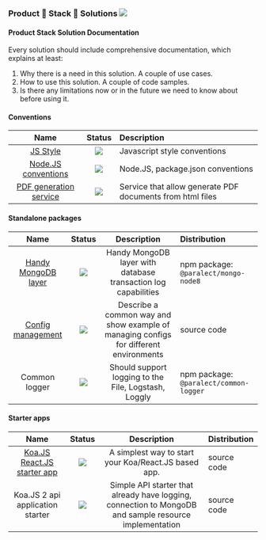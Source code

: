 ### Product 👋 Stack 👋 Solutions ![](https://img.shields.io/badge/status-solution-green.svg)

#### Product Stack Solution Documentation

Every solution should include comprehensive documentation, which explains at least:

1. Why there is a need in this solution. A couple of use cases.
2. How to use this solution. A couple of code samples.
3. Is there any limitations now or in the future we need to know about before using it.

#### Conventions

|Name|Status|Description|
|:--:|:----:|:----------|
|[JS Style](https://github.com/paralect/eslint-config)|![](https://img.shields.io/badge/status-solution-green.svg)|Javascript style conventions|
|[Node.JS conventions](./conventions/node-js/README.md)|![](https://img.shields.io/badge/status-solution-green.svg)|Node.JS, package.json conventions|
|[PDF generation service](./pdf-service/README.md)|![](https://img.shields.io/badge/status-solution-green.svg)|Service that allow generate PDF documents from html files|


#### Standalone packages

|Name|Status|Description |Distribution|
|:--:|:----:|:----------:|:------|
|[Handy MongoDB layer](https://github.com/paralect/node-mongo)|![](https://img.shields.io/badge/status-solution-green.svg)|Handy MongoDB layer with database transaction log capabilities|npm package: `@paralect/mongo-node8`|
|[Config management](./config-management/README.md)|![](https://img.shields.io/badge/status-solution-green.svg)|Describe a common way and show example of managing configs for different environments|source code|
|Common logger|![](https://img.shields.io/badge/status-solution-green.svg)| Should support logging to the File, Logstash, Loggly|npm package: `@paralect/common-logger`|

#### Starter apps

|Name|Status|Description |Distribution|
|:--:|:----:|:----------:|:------|
|[Koa.JS React.JS starter app](./koa-react-starter/README.md)|![](https://img.shields.io/badge/status-solution-green.svg)|A simplest way to start your Koa/React.JS based app.|source code|
|Koa.JS 2 api application starter|![](https://img.shields.io/badge/status-solution-green.svg)|Simple API starter that already have logging, connection to MongoDB and sample resource implementation|source code|
